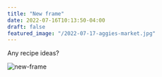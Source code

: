 ```yaml
---
title: "New frame"
date: 2022-07-16T10:13:50-04:00
draft: false
featured_image: "/2022-07-17-aggies-market.jpg"
---
```


Any recipe ideas?

![new-frame](/2022-07-17-aggies-market.jpg)

